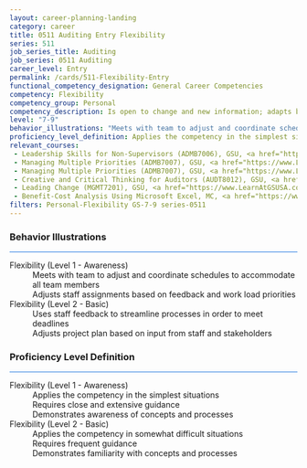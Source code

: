 ```yaml
---
layout: career-planning-landing
category: career
title: 0511 Auditing Entry Flexibility
series: 511
job_series_title: Auditing
job_series: 0511 Auditing
career_level: Entry
permalink: /cards/511-Flexibility-Entry
functional_competency_designation: General Career Competencies
competency: Flexibility
competency_group: Personal
competency_description: Is open to change and new information; adapts behavior or work methods in response to new information, changing conditions, or unexpected obstacles; effectively deals with ambiguity.
level: "7-9"
behavior_illustrations: "Meets with team to adjust and coordinate schedules to accommodate all team members ? Adjusts staff assignments based on feedback and work load priorities ? Uses staff feedback to streamline processes in order to meet deadlines ? Adjusts project plan based on input from staff and stakeholders"
proficiency_level_definition: Applies the competency in the simplest situations ? Requires close and extensive guidance ? Demonstrates awareness of concepts and processes ? Applies the competency in somewhat difficult situations ? Requires frequent guidance ? Demonstrates familiarity with concepts and processes 
relevant_courses: 
 - Leadership Skills for Non-Supervisors (ADMB7006), GSU, <a href="https://www.LearnAtGSUSA.com/ADMB7008">https://www.LearnAtGSUSA.com/ADMB7008</a>
 - Managing Multiple Priorities (ADMB7007), GSU, <a href="https://www.LearnAtGSUSA.com/ADMB7009">https://www.LearnAtGSUSA.com/ADMB7009</a>
 - Managing Multiple Priorities (ADMB7007), GSU, <a href="https://www.LearnAtGSUSA.com/ADMB7013">https://www.LearnAtGSUSA.com/ADMB7013</a>
 - Creative and Critical Thinking for Auditors (AUDT8012), GSU, <a href="https://www.LearnAtGSUSA.com/AUDT8014">https://www.LearnAtGSUSA.com/AUDT8014</a>
 - Leading Change (MGMT7201), GSU, <a href="https://www.LearnAtGSUSA.com/MGMT7203">https://www.LearnAtGSUSA.com/MGMT7203</a>
 - Benefit-Cost Analysis Using Microsoft Excel, MC, <a href="https://www.managementconcepts.com/course/id/5405?utm_source=CFOportal&utm_medium=listing&utm_campaign=CFOTTEP&utm_id=23FM">https://www.managementconcepts.com/course/id/5405?utm_source=CFOportal&utm_medium=listing&utm_campaign=CFOTTEP&utm_id=23FM</a>
filters: Personal-Flexibility GS-7-9 series-0511
---
```


<div class="desktop:grid-col-6 margin-y-3">
  <div class="border-top-2 bg-white padding-3 shadow-5 height-full members-hover border-1px button-border border-top-blue radius-lg card-text-color">
    <h3>Behavior Illustrations</h3>
    <hr style="background-color: #1b74e0 !important;"/>
    <dl class="text-base card-content-color"><dt>Flexibility (Level 1 - Awareness)</dt><dd>Meets with team to adjust and coordinate schedules to accommodate all team members </dd><dd> Adjusts staff assignments based on feedback and work load priorities</dd><dt>Flexibility (Level 2 - Basic)</dt><dd>Uses staff feedback to streamline processes in order to meet deadlines </dd><dd> Adjusts project plan based on input from staff and stakeholders</dd></dl>
  </div>
</div>
<div class="desktop:grid-col-6 margin-y-3">
  <div class="border-top-2 bg-white padding-3 shadow-5 height-full members-hover border-1px button-border border-top-blue radius-lg card-text-color">
    <h3>Proficiency Level Definition</h3>
     <hr style="background-color: #1b74e0 !important;"/>
    <dl class="text-base card-content-color"><dt>Flexibility (Level 1 - Awareness)</dt><dd>Applies the competency in the simplest situations </dd><dd> Requires close and extensive guidance </dd><dd> Demonstrates awareness of concepts and processes</dd><dt>Flexibility (Level 2 - Basic)</dt><dd>Applies the competency in somewhat difficult situations </dd><dd> Requires frequent guidance </dd><dd> Demonstrates familiarity with concepts and processes </dd></dl>
  </div>
</div>
